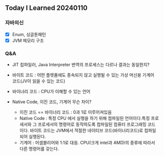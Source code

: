 Today I Learned 20240110
---

### 자바의신

- [x] Enum, 싱글톤패턴
- [x] JVM 메모리 구조

### Q&A

- JIT 컴파일러, Java Interpreter 번역의 프로세스는 다르나 결과는 동일한지?
- 바이트 코드 : 어떤 플렛폼에도 종속되지 않고 실행될 수 있는 가상 머신용 기계어 코드(JV이 읽을 수 있는 코드)
- 바이너리 코드 : CPU가 이해할 수 있는 언어

- Native Code, 이진 코드, 기계어 무슨 차이?
    - 이진 코드 == 바이너리 코드 : 0과 1로 이루어져있음
    - Native Code : 특정 CPU 에서 실행을 하기 위해 컴파일된 언어이다.특정 프로세서와 그 프로세서의 명령어로 동작하도록 컴파일된 컴퓨터 프로그래밍 코드이다. 바이트 코드는 JVM에서 적절한
      네이티브 코드(바이너리코드)로 컴파일되어 실행된다.
    - 기계어 : 어셈블리어와 1:1로 대응. CPU(크게 intel과 AMD)의 종류에 따라서 다른 명령어를 갖는다.

